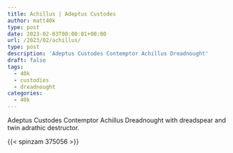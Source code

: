 ```yaml
---
title: Achillus | Adeptus Custodes
author: matt40k
type: post
date: 2023-02-03T00:00:01+00:00
url: /2023/02/achillus/
type: post
description: 'Adeptus Custodes Contemptor Achillus Dreadnought'
draft: false
tags: 
  - 40k
  - custodies
  - dreadnought
categories:
  - 40k
---
```

Adeptus Custodes Contemptor Achillus Dreadnought with dreadspear and twin adrathic destructor.

{{< spinzam 375056 >}}